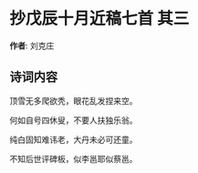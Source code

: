 # 抄戊辰十月近稿七首  其三

**作者**: 刘克庄

## 诗词内容

顶雪无多爬欲秃，眼花乱发捏来空。

何如自号四休叟，不要人扶独乐翁。

纯白固知难讳老，大丹未必可还童。

不知后世评碑板，似李邕耶似蔡邕。

